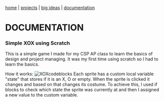 [home](https://sanduran.github.io) | [projects](https://sanduran.github.io/projects) | [big ideas](https://sanduran.github.io/big_ideas) | [documentation](https://sanduran.github.io/documentation)

# DOCUMENTATION
### Simple XOX using Scratch
This is a simple game I made for my CSP AP class to learn the basics of design and project managing. It was my first time using scratch so I had to learn the basics.

How it works:
![XOXcodeblocks](https://sanduran.github.io/assets/scratchXOX/XOXcodeblocks.png)
Each sprite has a custom local variable "state" that stores if it is an X, O or empty. When the sprite is clicked it changes and based on that changes its costume. To achieve this, I used if blocks to check which state the sprite was currently at and then I assigned a new value to the custom variable.
